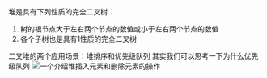 堆是具有下列性质的完全二叉树：
1. 树的根节点大于左右两个节点的数值或小于左右两个节点的数值
2. 各个子树也是具有1性质的完全二叉树


二叉堆的两个应用场景：堆排序和优先级队列
其实我们可以思考一下为什么优先级队列
![一个介绍堆插入元素和删除元素的操作](https://blog.csdn.net/qq_30322803/article/details/78219638)